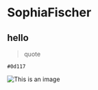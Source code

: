 # SophiaFischer
## hello
> quote



`#0d117`

![This is an image](https://myoctocat.com/assets/images/base-octocat.svg)

<!-- secret message -->
